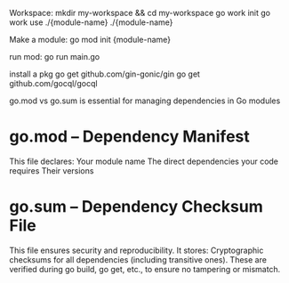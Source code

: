 Workspace:
mkdir my-workspace && cd my-workspace
go work init
go work use ./{module-name} ./{module-name}

Make a module:
go mod init {module-name}


run mod:
go run main.go


install a pkg
go get github.com/gin-gonic/gin
go get github.com/gocql/gocql

go.mod vs go.sum 
is essential for managing dependencies in Go modules
# go.mod – Dependency Manifest
This file declares:
Your module name
The direct dependencies your code requires
Their versions
# go.sum – Dependency Checksum File
This file ensures security and reproducibility.
It stores:
Cryptographic checksums for all dependencies (including transitive ones).
These are verified during go build, go get, etc., to ensure no tampering or mismatch.

